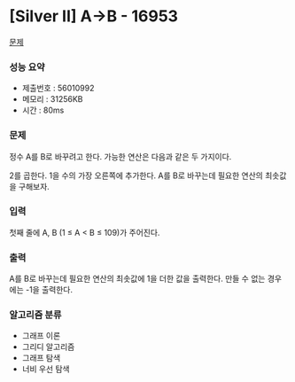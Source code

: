 # [Silver II] A->B - 16953
<a href="https://www.acmicpc.net/problem/16953">문제</a>

### 성능 요약
- 제출번호 : 56010992 <br>
- 메모리 : 31256KB <br>
- 시간 : 80ms

### 문제
정수 A를 B로 바꾸려고 한다. 가능한 연산은 다음과 같은 두 가지이다.

2를 곱한다.
1을 수의 가장 오른쪽에 추가한다. 
A를 B로 바꾸는데 필요한 연산의 최솟값을 구해보자.

### 입력
첫째 줄에 A, B (1 ≤ A < B ≤ 109)가 주어진다.

### 출력
A를 B로 바꾸는데 필요한 연산의 최솟값에 1을 더한 값을 출력한다. 만들 수 없는 경우에는 -1을 출력한다.

### 알고리즘 분류
- 그래프 이론
- 그리디 알고리즘
- 그래프 탐색
- 너비 우선 탐색
